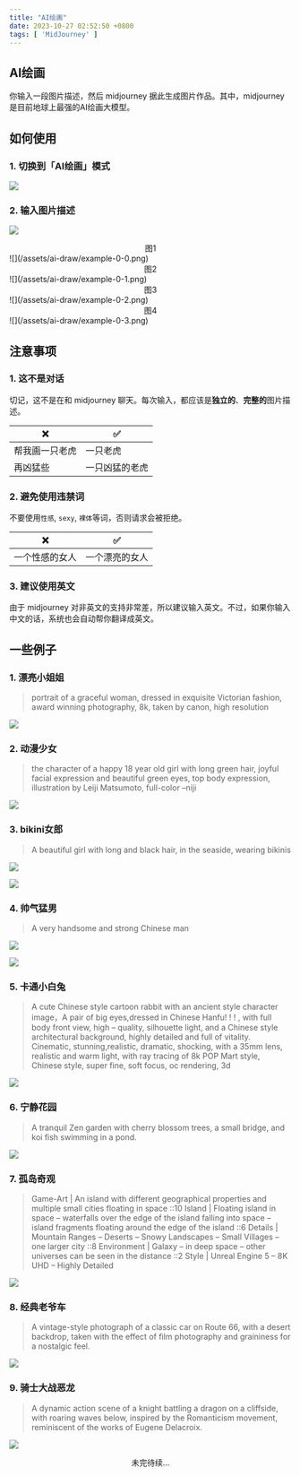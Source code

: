 ```yaml
---
title: "AI绘画"
date: 2023-10-27 02:52:50 +0800
tags: [ 'MidJourney' ]
---
```


## AI绘画

你输入一段图片描述，然后 midjourney 据此生成图片作品。其中，midjourney 是目前地球上最强的AI绘画大模型。

## 如何使用

### 1. 切换到「AI绘画」模式

![](/assets/ai-draw/switch-mode.jpeg)

### 2. 输入图片描述

![](/assets/ai-draw/example-0.jpeg)

<center>图1</center>
![](/assets/ai-draw/example-0-0.png)

<center>图2</center>
![](/assets/ai-draw/example-0-1.png)

<center>图3</center>
![](/assets/ai-draw/example-0-2.png)

<center>图4</center>
![](/assets/ai-draw/example-0-3.png)

## 注意事项

### 1. 这不是对话

切记，这不是在和 midjourney 聊天。每次输入，都应该是**独立的**、**完整的**图片描述。

| ❌       | ✅       |
|---------|---------|
| 帮我画一只老虎 | 一只老虎    |
| 再凶猛些    | 一只凶猛的老虎 |

### 2. 避免使用违禁词

不要使用`性感`, `sexy`, `裸体`等词，否则请求会被拒绝。

| ❌       | ✅       |
|---------|---------|
| 一个性感的女人 | 一个漂亮的女人 |

### 3. 建议使用英文

由于 midjourney 对非英文的支持非常差，所以建议输入英文。不过，如果你输入中文的话，系统也会自动帮你翻译成英文。

## 一些例子

### 1. 漂亮小姐姐

> portrait of a graceful woman, dressed in exquisite Victorian fashion, award winning photography, 8k, taken by canon,
> high resolution

![](/assets/ai-draw/example-2.jpeg)

### 2. 动漫少女

> the character of a happy 18 year old girl with long green hair, joyful facial expression and beautiful green eyes, 
> top body expression, illustration by Leiji Matsumoto, full-color –niji

![](/assets/ai-draw/example-8.png)

### 3. bikini女郎

> A beautiful girl with long and black hair, in the seaside, wearing bikinis

![](/assets/ai-draw/example-9.png)


![](/assets/ai-draw/example-10.png)

### 4. 帅气猛男

> A very handsome and strong Chinese man

![](/assets/ai-draw/example-11.png)


![](/assets/ai-draw/example-12.png)

### 5. 卡通小白兔

> A cute Chinese style cartoon rabbit with an ancient style character image，A pair of big eyes,dressed in Chinese
> Hanfu! ! ! , with full body front view, high – quality, silhouette light, and a Chinese style architectural
> background,
> highly detailed and full of vitality. Cinematic, stunning,realistic, dramatic, shocking, with a 35mm lens, realistic
> and warm light, with ray tracing of 8k POP Mart style, Chinese style, super fine, soft focus, oc rendering, 3d

![](/assets/ai-draw/example-7.png)

### 6. 宁静花园

> A tranquil Zen garden with cherry blossom trees, a small bridge, and koi fish swimming in a pond.

![](/assets/ai-draw/example-3.png)

### 7. 孤岛奇观

> Game-Art | An island with different geographical properties and multiple small cities floating in space ::10 Island |
> Floating island in space – waterfalls over the edge of the island falling into space – island fragments floating
> around
> the edge of the island ::6 Details | Mountain Ranges – Deserts – Snowy Landscapes – Small Villages – one larger
> city ::8
> Environment | Galaxy – in deep space – other universes can be seen in the distance ::2 Style | Unreal Engine 5 – 8K
> UHD – Highly Detailed

![](/assets/ai-draw/example-4.png)

### 8. 经典老爷车

> A vintage-style photograph of a classic car on Route 66, with a desert backdrop, taken with the effect of film
> photography and graininess for a nostalgic feel.

![](/assets/ai-draw/example-5.png)

### 9. 骑士大战恶龙

> A dynamic action scene of a knight battling a dragon on a cliffside, with roaring waves below, inspired by the
> Romanticism movement, reminiscent of the works of Eugene Delacroix.

![](/assets/ai-draw/example-6.png)

<center>未完待续...</center>
